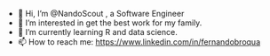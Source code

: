 - 👋 Hi, I’m @NandoScout , a Software Engineer
- 👀 I’m interested in get the best work for my family.
- 🌱 I’m currently learning R and data science.
- 📫 How to reach me: https://www.linkedin.com/in/fernandobroqua

<!---
NandoScout/NandoScout is a ✨ special ✨ repository because its `README.md` (this file) appears on your GitHub profile.
You can click the Preview link to take a look at your changes.
--->
